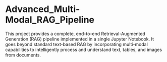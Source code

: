 # Advanced_Multi-Modal_RAG_Pipeline
This project provides a complete, end-to-end Retrieval-Augmented Generation (RAG) pipeline implemented in a single Jupyter Notebook. It goes beyond standard text-based RAG by incorporating multi-modal capabilities to intelligently process and understand text, tables, and images from documents.
